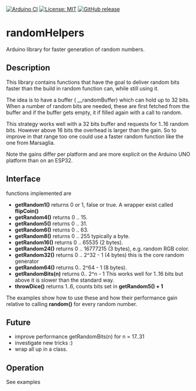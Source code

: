 
[![Arduino CI](https://github.com/RobTillaart/randomHelpers/workflows/Arduino%20CI/badge.svg)](https://github.com/marketplace/actions/arduino_ci)
[![License: MIT](https://img.shields.io/badge/license-MIT-green.svg)](https://github.com/RobTillaart/randomHelpers/blob/master/LICENSE)
[![GitHub release](https://img.shields.io/github/release/RobTillaart/randomHelpers.svg?maxAge=3600)](https://github.com/RobTillaart/randomHelpers/releases)


# randomHelpers

Arduino library for faster generation of random numbers.


## Description

This library contains functions that have the goal to deliver random bits faster
than the build in random function can, while still using it.

The idea is to have a buffer ( __randomBuffer) which can hold up to 32 bits.
When a number of random bits are needed, these are first fetched from the 
buffer and if the buffer gets empty, it if filled again with a call to random.

This strategy works well with a 32 bits buffer and requests for 1..16 random
bits. However above 16 bits the overhead is larger than the gain. So to improve
in that range too one could use a faster random function like the one from Marsaglia.

Note the gains differ per platform and are more explicit on the Arduino UNO platform
than on an ESP32. 


## Interface

functions implemented are

- **getRandom1()** returns 0 or 1, false or true. 
A wrapper exist called **flipCoin()**
- **getRandom4()** returns 0 .. 15.
- **getRandom5()** returns 0 .. 31.
- **getRandom6()** returns 0 .. 63.
- **getRandom8()** returns 0 .. 255 typically a byte.
- **getRandom16()** returns 0 .. 65535 (2 bytes).
- **getRandom24()** returns 0 .. 16777215  (3 bytes), e.g. random RGB color.
- **getRandom32()** returns 0 .. 2^32 - 1 (4 bytes) this is the core random generator
- **getRandom64()** returns 0.. 2^64 - 1 (8 bytes).
- **getRandomBits(n)** returns 0.. 2^n - 1  This works well for 1..16 bits but above
it is slower than the standard way. 
- **throwDice()** returns 1..6, counts bits set in **getRandom5() + 1** 

The examples show how to use these and how their performance gain relative to
calling **random()** for every random number.


## Future

- improve performance getRandomBits(n) for n = 17..31
- investigate new tricks :)
- wrap all up in a class.


## Operation

See examples

